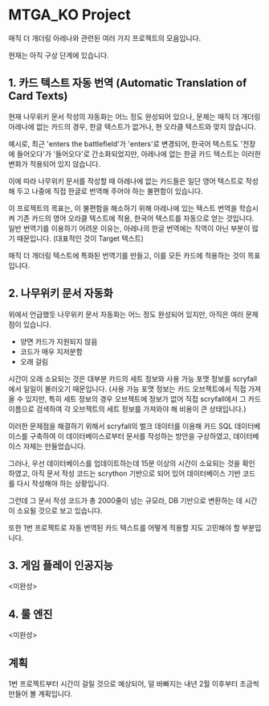 # MTGA_KO Project

매직 더 개더링 아레나와 관련된 여러 가지 프로젝트의 모음입니다.

현재는 아직 구상 단계에 있습니다.

## 1. 카드 텍스트 자동 번역 (Automatic Translation of Card Texts)

현재 나무위키 문서 작성의 자동화는 어느 정도 완성되어 있으나, 문제는 매직 더 개더링 아레나에 없는 카드의 경우, 한글 텍스트가 없거나, 현 오라클 텍스트와 맞지 않습니다. 

예시로, 최근 'enters the battlefield'가 'enters'로 변경되어, 한국어 텍스트도 '전장에 들어오다'가 '들어오다'로 간소화되었지만, 아레나에 없는 한글 카드 텍스트는 이러한 변화가 적용되어 있지 않습니다.

이에 따라 나무위키 문서를 작성할 때 아레나에 없는 카드들은 일단 영어 텍스트로 작성해 두고 나중에 직접 한글로 번역해 주어야 하는 불편함이 있습니다.

이 프로젝트의 목표는, 이 불편함을 해소하기 위해 아레나에 있는 텍스트 번역을 학습시켜 기존 카드의 영어 오라클 텍스트에 적용, 한국어 텍스트를 자동으로 얻는 것입니다. 일반 번역기를 이용하기 어려운 이유는, 아레나의 한글 번역에는 직역이 아닌 부분이 많기 때문입니다. (대표적인 것이 Target 텍스트) 

매직 더 개더링 텍스트에 특화된 번역기를 만들고, 이를 모든 카드에 적용하는 것이 목표입니다.

## 2. 나무위키 문서 자동화

위에서 언급했듯 나무위키 문서 자동화는 어느 정도 완성되어 있지만, 아직은 여러 문제점이 있습니다.

- 양면 카드가 지원되지 않음
- 코드가 매우 지저분함
- 오래 걸림

시간이 오래 소요되는 것은 대부분 카드의 세트 정보와 사용 가능 포맷 정보를 scryfall에서 일일이 불러오기 때문입니다. (사용 가능 포맷 정보는 카드 오브젝트에서 직접 가져올 수 있지만, 특히 세트 정보의 경우 오브젝트에 정보가 없어 직접 scryfall에서 그 카드 이름으로 검색하여 각 오브젝트의 세트 정보를 가져와야 해 비용이 큰 상태입니다.)

이러한 문제점을 해결하기 위해서 scryfall의 벌크 데이터를 이용해 카드 SQL 데이터베이스를 구축하여 이 데이터베이스로부터 문서를 작성하는 방안을 구상하였고, 데이터베이스 자체는 만들었습니다. 

그러나, 우선 데이터베이스를 업데이트하는데 15분 이상의 시간이 소요되는 것을 확인하였고, 아직 문서 작성 코드는 scrython 기반으로 되어 있어 데이터베이스 기반 코드를 다시 작성해야 하는 상황입니다.

그런데 그 문서 작성 코드가 총 2000줄이 넘는 규모라, DB 기반으로 변환하는 데 시간이 소요될 것으로 보고 있습니다.

또한 1번 프로젝트로 자동 번역된 카드 텍스트를 어떻게 적용할 지도 고민해야 할 부분입니다.

## 3. 게임 플레이 인공지능

<미완성>

## 4. 룰 엔진

<미완성>

## 계획

1번 프로젝트부터 시간이 걸릴 것으로 예상되어, 덜 바빠지는 내년 2월 이후부터 조금씩 만들어 볼 계획입니다.

